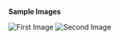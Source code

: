**Sample Images**

![First Image](https://github.com/jejo205713/Portfolio-page-/blob/main/Screenshot%20from%202024-09-06%2014-39-46.png?raw=true)
![Second Image](https://github.com/jejo205713/Portfolio-page-/blob/main/Screenshot%20from%202024-09-06%2014-40-12.png?raw=true)
